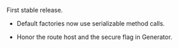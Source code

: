 First stable release.

- Default factories now use serializable method calls.

- Honor the route host and the secure flag in Generator.
